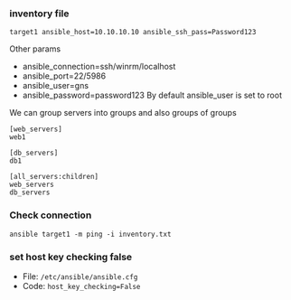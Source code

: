 ### inventory file
```
target1 ansible_host=10.10.10.10 ansible_ssh_pass=Password123
```
Other params
- ansible_connection=ssh/winrm/localhost
- ansible_port=22/5986
- ansible_user=gns
- ansible_password=password123
By default ansible_user is set to root

We can group servers into groups and also groups of groups
```
[web_servers]
web1

[db_servers]
db1

[all_servers:children]
web_servers
db_servers
```

### Check connection
```ansible target1 -m ping -i inventory.txt```

### set host key checking false
- File: ```/etc/ansible/ansible.cfg```
- Code: ```host_key_checking=False```

